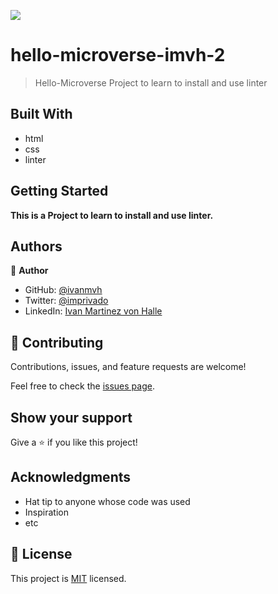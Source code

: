 
![](https://img.shields.io/badge/Microverse-blueviolet)

#  hello-microverse-imvh-2

> Hello-Microverse Project to learn to install and use linter


## Built With

- html
- css
- linter


## Getting Started

**This is a Project to learn to install and use linter.**


## Authors

👤 **Author**

- GitHub: [@ivanmvh](https://github.com/ivanmvh)
- Twitter: [@imprivado](https://twitter.com/imprivado)
- LinkedIn: [Ivan Martinez von Halle](https://linkedin.com/in/ivanmartinezvonhalle)


## 🤝 Contributing

Contributions, issues, and feature requests are welcome!

Feel free to check the [issues page](../../issues/).

## Show your support

Give a ⭐️ if you like this project!

## Acknowledgments

- Hat tip to anyone whose code was used
- Inspiration
- etc

## 📝 License

This project is [MIT](./LICENSE) licensed.

